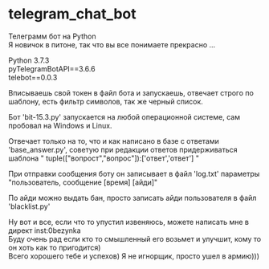 # telegram_chat_bot
Телеграмм бот на Python  
Я новичок в питоне, так что вы все понимаете прекрасно ...  
  
    
Python 3.7.3  
pyTelegramBotAPI==3.6.6  
telebot==0.0.3
  
Вписываешь свой токен в файл бота и запускаешь, отвечает строго по шаблону, есть фильтр символов, так же черный список.  
  
Бот 'bit-15.3.py' запускается на любой операционной системе, сам пробовал на Windows и Linux.  
  
Отвечает только на то, что и как написано в базе с ответами 'base_answer.py', советую при редакции ответов придерживаться шаблона " tuple(["вопрост","вопрос"]):['ответ','ответ'] "  
  
При отправки сообщения боту он записывает в файл 'log.txt' параметры "пользователь, сообщение [время] [айди]"  
  
По айди можно выдать бан, просто записать айди пользователя в файл 'blacklist.py'  
  
Ну вот и все, если что то упустил извеняюсь, можете написать мне в директ inst:0bezynka  
Буду очень рад если кто то смышленный его возьмет и улучшит, кому то он хоть как то пригодится)  
Всего хорошего тебе и успехов)
Я не игнорщик, просто ушел в армию)))
